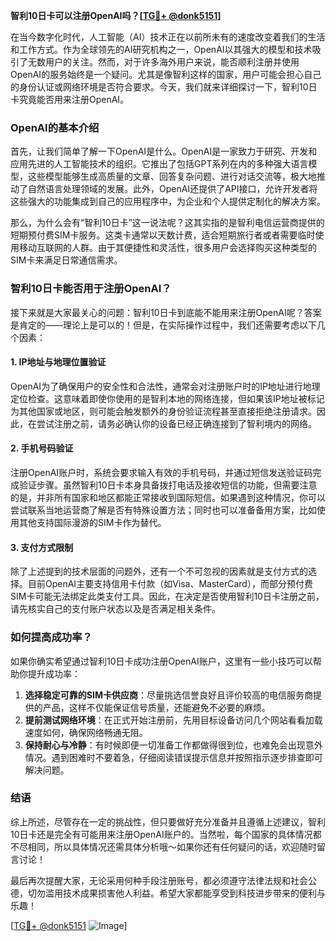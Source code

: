 **智利10日卡可以注册OpenAI吗？[[TG💪+ @donk5151](https://t.me/s/donk5151)]**

在当今数字化时代，人工智能（AI）技术正在以前所未有的速度改变着我们的生活和工作方式。作为全球领先的AI研究机构之一，OpenAI以其强大的模型和技术吸引了无数用户的关注。然而，对于许多海外用户来说，能否顺利注册并使用OpenAI的服务始终是一个疑问。尤其是像智利这样的国家，用户可能会担心自己的身份认证或网络环境是否符合要求。今天，我们就来详细探讨一下，智利10日卡究竟能否用来注册OpenAI。

### OpenAI的基本介绍

首先，让我们简单了解一下OpenAI是什么。OpenAI是一家致力于研究、开发和应用先进的人工智能技术的组织。它推出了包括GPT系列在内的多种强大语言模型，这些模型能够生成高质量的文章、回答复杂问题、进行对话交流等，极大地推动了自然语言处理领域的发展。此外，OpenAI还提供了API接口，允许开发者将这些强大的功能集成到自己的应用程序中，为企业和个人提供定制化的解决方案。

那么，为什么会有“智利10日卡”这一说法呢？这其实指的是智利电信运营商提供的短期预付费SIM卡服务。这类卡通常以天数计费，适合短期旅行者或者需要临时使用移动互联网的人群。由于其便捷性和灵活性，很多用户会选择购买这种类型的SIM卡来满足日常通信需求。

### 智利10日卡能否用于注册OpenAI？

接下来就是大家最关心的问题：智利10日卡到底能不能用来注册OpenAI呢？答案是肯定的——理论上是可以的！但是，在实际操作过程中，我们还需要考虑以下几个因素：

#### 1. IP地址与地理位置验证
OpenAI为了确保用户的安全性和合法性，通常会对注册账户时的IP地址进行地理定位检查。这意味着即使你使用的是智利本地的网络连接，但如果该IP地址被标记为其他国家或地区，则可能会触发额外的身份验证流程甚至直接拒绝注册请求。因此，在尝试注册之前，请务必确认你的设备已经正确连接到了智利境内的网络。

#### 2. 手机号码验证
注册OpenAI账户时，系统会要求输入有效的手机号码，并通过短信发送验证码完成验证步骤。虽然智利10日卡本身具备拨打电话及接收短信的功能，但需要注意的是，并非所有国家和地区都能正常接收到国际短信。如果遇到这种情况，你可以尝试联系当地运营商了解是否有特殊设置方法；同时也可以准备备用方案，比如使用其他支持国际漫游的SIM卡作为替代。

#### 3. 支付方式限制
除了上述提到的技术层面的问题外，还有一个不可忽视的因素就是支付方式的选择。目前OpenAI主要支持信用卡付款（如Visa、MasterCard），而部分预付费SIM卡可能无法绑定此类支付工具。因此，在决定是否使用智利10日卡注册之前，请先核实自己的支付账户状态以及是否满足相关条件。

### 如何提高成功率？

如果你确实希望通过智利10日卡成功注册OpenAI账户，这里有一些小技巧可以帮助你提升成功率：

1. **选择稳定可靠的SIM卡供应商**：尽量挑选信誉良好且评价较高的电信服务商提供的产品，这样不仅能保证信号质量，还能避免不必要的麻烦。
2. **提前测试网络环境**：在正式开始注册前，先用目标设备访问几个网站看看加载速度如何，确保网络畅通无阻。
3. **保持耐心与冷静**：有时候即便一切准备工作都做得很到位，也难免会出现意外情况。遇到困难时不要着急，仔细阅读错误提示信息并按照指示逐步排查即可解决问题。

### 结语

综上所述，尽管存在一定的挑战性，但只要做好充分准备并且遵循上述建议，智利10日卡还是完全有可能用来注册OpenAI账户的。当然啦，每个国家的具体情况都不尽相同，所以具体情况还需具体分析哦～如果你还有任何疑问的话，欢迎随时留言讨论！

最后再次提醒大家，无论采用何种手段注册账号，都必须遵守法律法规和社会公德，切勿滥用技术成果损害他人利益。希望大家都能享受到科技进步带来的便利与乐趣！

[[TG💪+ @donk5151](https://t.me/s/donk5151) ![Image](https://i.postimg.cc/rwNCRYN7/Snipaste-2025-04-30-17-27-05.png)]